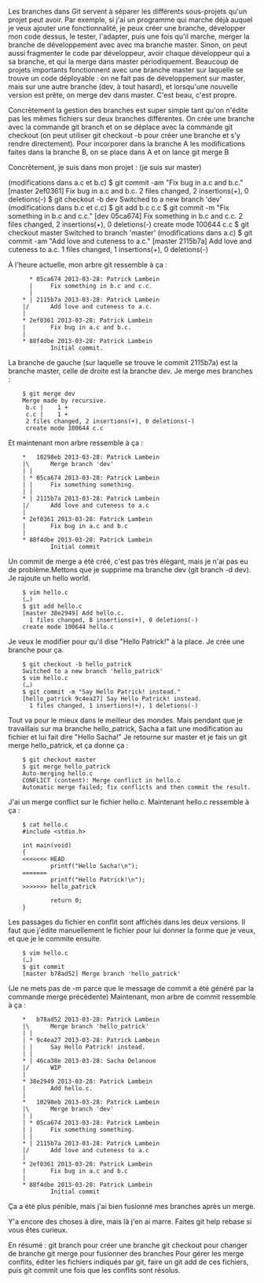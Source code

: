Les branches dans Git servent à séparer les différents sous-projets qu'un
projet peut avoir. Par exemple, si j'ai un programme qui marche déjà auquel je
veux ajouter une fonctionnalité, je peux créer une branche, développer mon code
dessus, le tester, l'adapter, puis une fois qu'il marche, merger la branche de
développement avec avec ma branche master. Sinon, on peut aussi fragmenter le
code par développeur, avoir chaque développeur qui a sa branche, et qui la
merge dans master périodiquement. Beaucoup de projets importants fonctionnent
avec une branche master sur laquelle se trouve un code déployable : on ne fait
pas de développement sur master, mais sur une autre branche (dev, à tout
hasard), et lorsqu'une nouvelle version est prête, on merge dev dans master.
C'est beau, c'est propre.

Concrètement la gestion des branches est super simple tant qu'on n'édite pas
les mêmes fichiers sur deux branches différentes. On crée une branche avec la
commande git branch <name> et on se déplace avec la commande git checkout
<name> (on peut utiliser git checkout -b <name> pour créer une branche et s'y
rendre directement). Pour incorporer dans la branche A les modifications faites
dans la branche B, on se place dans A et on lance git merge B

Concrètement, je suis dans mon projet :
(je suis sur master)

(modifications dans a.c et b.c)
        $ git commit -am "Fix bug in a.c and b.c."
        [master 2ef0361] Fix bug in a.c and b.c.
          2 files changed, 2 insertions(+), 0 deletions(-)
        $ git checkout -b dev
        Switched to a new branch 'dev'
(modifications dans b.c et c.c)
        $ git add b.c c.c
        $ git commit -m "Fix something in b.c and c.c."
        [dev 05ca674] Fix something in b.c and c.c.
          2 files changed, 2 insertions(+), 0 deletions(-)
        create mode 100644 c.c
        $ git checkout master
        Switched to branch 'master'
(modifications dans a.c)
        $ git commit -am "Add love and cuteness to a.c."
        [master 2115b7a] Add love and cuteness to a.c.
          1 files changed, 1 insertions(+), 0 deletions(-)

À l'heure actuelle, mon arbre git ressemble à ça :

          * 05ca674 2013-03-28: Patrick Lambein
          |     Fix something in b.c and c.c.
          |
        * | 2115b7a 2013-03-28: Patrick Lambein
        |/      Add love and cuteness to a.c.
        |
        * 2ef0361 2013-03-28: Patrick Lambein
        |       Fix bug in a.c and b.c.
        |
        * 88f4dbe 2013-03-28: Patrick Lambein
                Initial commit.
La branche de gauche (sur laquelle se trouve le commit 2115b7a) est la branche master, celle de droite est la branche dev.
Je merge mes branches :

        $ git merge dev
        Merge made by recursive.
         b.c |    1 +
         c.c |    1 +
         2 files changed, 2 insertions(+), 0 deletions(-)
         create mode 100644 c.c

Et maintenant mon arbre ressemble à ça :

        *   10298eb 2013-03-28: Patrick Lambein
        |\      Merge branch 'dev'
        | |
        | * 05ca674 2013-03-28: Patrick Lambein
        | |     Fix something something.
        | |
        * | 2115b7a 2013-03-28: Patrick Lambein
        |/      Add love and cuteness to a.c
        |
        * 2ef0361 2013-03-28: Patrick Lambein
        |       Fix bug in a.c and b.c
        |
        * 88f4dbe 2013-03-28: Patrick Lambein
                Initial commit

Un commit de merge a été créé, c'est pas très élégant, mais je n'ai pas eu de
problème.Mettons que je supprime ma branche dev (git branch -d dev). Je rajoute
un hello world.

        $ vim hello.c
        (…)
        $ git add hello.c
        [master 38e2949] Add hello.c.
          1 files changed, 8 insertions(+), 0 deletions(-)
        create mode 100644 hello.c

Je veux le modifier pour qu'il dise "Hello Patrick!" à la place. Je crée une
branche pour ça.

        $ git checkout -b hello_patrick
        Switched to a new branch 'hello_patrick'
        $ vim hello.c
        (…)
        $ git commit -m "Say Hello Patrick! instead."
        [hello_patrick 9c4ea27] Say Hello Patrick! instead.
          1 files changed, 1 insertions(+), 1 deletions(-)

Tout va pour le mieux dans le meilleur des mondes. Mais pendant que je
travaillais sur ma branche hello_patrick, Sacha a fait une modification au
fichier et lui fait dire "Hello Sacha!" Je retourne sur master et je fais un
git merge hello_patrick, et ça donne ça :

        $ git checkout master
        $ git merge hello_patrick
        Auto-merging hello.c
        CONFLICT (content): Merge conflict in hello.c
        Automatic merge failed; fix conflicts and then commit the result.

J'ai un merge conflict sur le fichier hello.c. Maintenant hello.c ressemble à ça :

        $ cat hello.c
        #include <stdio.h>

        int main(void)
        {
        <<<<<<< HEAD
                printf("Hello Sacha!\n");
        =======
                printf("Hello Patrick!\n");
        >>>>>>> hello_patrick

                return 0;
        }

Les passages du fichier en conflit sont affichés dans les deux versions. Il
faut que j'édite manuellement le fichier pour lui donner la forme que je veux,
et que je le commite ensuite.

        $ vim hello.c
        (…)
        $ git commit
        [master b78ad52] Merge branch 'hello_patrick'

(Je ne mets pas de -m parce que le message de commit a été généré par la
commande merge précédente)
Maintenant, mon arbre de commit ressemble à ça :

        *   b78ad52 2013-03-28: Patrick Lambein
        |\      Merge branch 'hello_patrick'
        | |
        | * 9c4ea27 2013-03-28: Patrick Lambein
        | |     Say Hello Patrick! instead.
        | |
        * | 46ca38e 2013-03-28: Sacha Delanoue
        |/      WIP
        |
        * 38e2949 2013-03-28: Patrick Lambein
        |       Add hello.c.
        |
        *   10298eb 2013-03-28: Patrick Lambein
        |\      Merge branch 'dev'
        | |
        | * 05ca674 2013-03-28: Patrick Lambein
        | |     Fix something something.
        | |
        * | 2115b7a 2013-03-28: Patrick Lambein
        |/      Add love and cuteness to a.c
        |
        * 2ef0361 2013-03-28: Patrick Lambein
        |       Fix bug in a.c and b.c
        |
        * 88f4dbe 2013-03-28: Patrick Lambein
                Initial commit

Ça a été plus pénible, mais j'ai bien fusionné mes branches après un merge.

Y'a encore des choses à dire, mais là j'en ai marre. Faites git help rebase si
vous êtes curieux.

En résumé :
git branch pour créer une branche
git checkout pour changer de branche
git merge pour fusionner des branches
Pour gérer les merge conflits, éditer les fichiers indiqués par git, faire un
git add de ces fichiers, puis git commit une fois que les conflits sont résolus.
